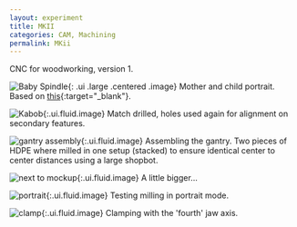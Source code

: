 ```yaml
---
layout: experiment 
title: MKII 
categories: CAM, Machining 
permalink: MKii
---
```


CNC for woodworking, version 1.

![Baby Spindle]({{site.url}}/media/babySpindle.jpg){: .ui .large .centered .image}
Mother and child portrait. Based on [this](http://mtm.cba.mit.edu/toolheads/spindle/makeit.html){:target="_blank"}.

![Kabob]({{site.url}}/media/kabob.jpg){:.ui.fluid.image}
Match drilled, holes used again for alignment on secondary features.

![gantry assembly](https://farm5.staticflickr.com/4452/37977185051_8be6d1e713_b.jpg){:.ui.fluid.image}
Assembling the gantry. Two pieces of HDPE where milled in one setup (stacked) to ensure identical center to center distances using a large shopbot.

![next to mockup](https://farm5.staticflickr.com/4451/37977186431_9323c62d6f_b.jpg){:.ui.fluid.image}
A little bigger...

![portrait](https://farm5.staticflickr.com/4471/37977191771_ce9585d160_b.jpg){:.ui.fluid.image}
Testing milling in portrait mode.

![clamp](https://farm5.staticflickr.com/4470/24126064668_a7b55292ed_b.jpg){:.ui.fluid.image}
Clamping with the 'fourth' jaw axis.
